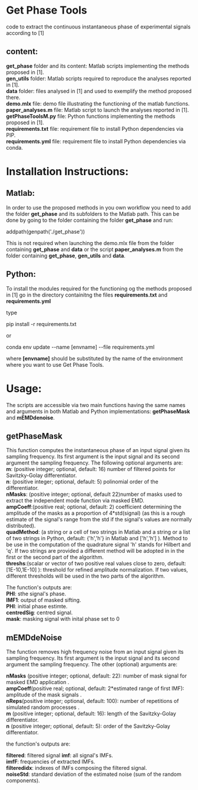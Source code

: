 # Get Phase Tools
code to extract the continuous instantaneous phase of experimental signals according to [1]

## content:

**get_phase** folder and its content: Matlab scripts implementing the methods proposed in [1].  
**gen_utils** folder: Matlab scripts required to reproduce the analyses reported in [1].  
**data** folder: files analysed in [1] and used to exemplify the method proposed there.  
**demo.mlx** file: demo file illustrating the functioning of the matlab functions.  
**paper_analyses.m** file: Matlab script to launch the analyses reported in [1].  
**getPhaseToolsM.py** file: Python functions implementing the methods proposed in [1].  
**requirements.txt** file: requirement file to install Python dependencies via PIP.  
**requirements.yml** file: requirement file to install Python dependencies via conda.  


# Installation Instructions:

## Matlab:

In order to use the proposed methods in you own workflow you need to add the folder **get_phase** and its subfolders to the Matlab path. This can be done by going to the folder containing the folder **get_phase** and run:

addpath(genpath('./get_phase'))

This is not required when launching the demo.mlx file from the folder containing **get_phase** and **data** or the script **paper_analyses.m** from the folder containing **get_phase**, **gen_utils** and **data**.
 

## Python:  
To install the modules required for the functioning og the methods proposed in [1]
go in the directory containitng the files **requirements.txt** and **requirements.yml**

type 

pip install -r requirements.txt

or

conda env update --name [envname] --file requirements.yml

where **[envname]** should be substituted by the name of the environment where you want to use Get Phase Tools.

# Usage: 
The scripts are accessible via two main functions having the same names and arguments in both Matlab and Python implementations: **getPhaseMask** and **mEMDdenoise**.

## getPhaseMask
This function computes the instantaneous phase of an input signal given its sampling frequency.
Its first argument is the input signal and its second argument the sampling frequency. The following optional arguments are:  
**m**: (positive integer; optional, default: 16) number of filtered points for Savitzky-Golay differentiator.  
**n**: (positive integer; optional, default: 5) polinomial order of the differentiator.  
**nMasks**: (positive integer; optional, default 22)number of masks used to extract the independent mode function via masked EMD.  
**ampCoeff**:(positive real; optional, default: 2) coefficient determining the amplitude of the masks as a proportion of 4*std(signal) (as this is a rough estimate of the signal's range from the std if the signal's values are normally distributed).  
**quadMethod**: (a string or a cell of two strings in Matlab and a string or a list of two strings in Python, default: {'h','h'} in Matlab and ['h','h'] ). Method to be use in the computation of the quadrature signal 'h' stands for Hilbert and 'q'. If two strings are provided a different method will be adopted in in the first or the second part of the algorithm.  
**threshs**:(scalar or vector of two positive real values close to zero, default: [1E-10,1E-10]  ): threshold for refined amplitude normalization. If two values, different thresholds will be used in the two parts of the algorithm.  

The function's outputs are:  
**PHI**: sthe signal's phase.  
**IMF1**: output of masked sifting.  
**PHI**: initial phase estimte.  
**centredSig**: centred signal.  
**mask**: masking signal with inital phase set to 0


## mEMDdeNoise
The function removes high frequency noise from an input signal given its sampling frequency.
Its first argument is the input signal and its second argument the sampling frequency. The other (optional) arguments are:  

**nMasks** (positive integer; optional, default: 22): number of mask signal for masked EMD application .  
**ampCoeff**(positive real; optional, default: 2*estimated range of first IMF): amplitude of the mask signals .  
**nReps**(positive integer; optional, default: 100): number of repetitions of simulated random processes .  
**m** (positive integer; optional, default: 16): length of the Savitzky-Golay differentiator.  
**n** (positive integer; optional, default: 5): order of the Savitzky-Golay differentiator.

the function's outputs are:  

**filtered**: filtered signal
**imf**: all signal's IMFs.  
**imfF**: frequencies of extracted IMFs.  
**filteredidx**: indexes of IMFs composing the filtered signal.  
**noiseStd**: standard deviation of the estimated noise (sum of the random components).
